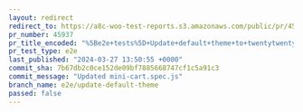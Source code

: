 ```yaml
---
layout: redirect
redirect_to: https://a8c-woo-test-reports.s3.amazonaws.com/public/pr/45937/e2e/index.html
pr_number: 45937
pr_title_encoded: "%5Be2e+tests%5D+Update+default+theme+to+twentytwentythree"
pr_test_type: e2e
last_published: "2024-03-27 13:50:55 +0000"
commit_sha: 7b67db2c0ce152de09bf7885668747cf1c5a91c3
commit_message: "Updated mini-cart.spec.js"
branch_name: e2e/update-default-theme
passed: false
---
```

